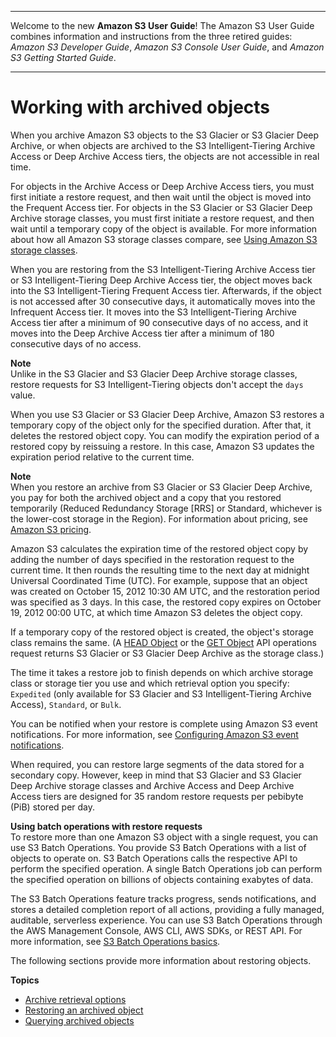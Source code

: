 --------

Welcome to the new **Amazon S3 User Guide**\! The Amazon S3 User Guide combines information and instructions from the three retired guides: *Amazon S3 Developer Guide*, *Amazon S3 Console User Guide*, and *Amazon S3 Getting Started Guide*\.

--------

# Working with archived objects<a name="restoring-objects"></a>

When you archive Amazon S3 objects to the S3 Glacier or S3 Glacier Deep Archive, or when objects are archived to the S3 Intelligent\-Tiering Archive Access or Deep Archive Access tiers, the objects are not accessible in real time\. 

For objects in the Archive Access or Deep Archive Access tiers, you must first initiate a restore request, and then wait until the object is moved into the Frequent Access tier\. For objects in the S3 Glacier or S3 Glacier Deep Archive storage classes, you must first initiate a restore request, and then wait until a temporary copy of the object is available\. For more information about how all Amazon S3 storage classes compare, see [Using Amazon S3 storage classes](storage-class-intro.md)\. 

When you are restoring from the S3 Intelligent\-Tiering Archive Access tier or S3 Intelligent\-Tiering Deep Archive Access tier, the object moves back into the S3 Intelligent\-Tiering Frequent Access tier\. Afterwards, if the object is not accessed after 30 consecutive days, it automatically moves into the Infrequent Access tier\. It moves into the S3 Intelligent\-Tiering Archive Access tier after a minimum of 90 consecutive days of no access, and it moves into the Deep Archive Access tier after a minimum of 180 consecutive days of no access\.

**Note**  
Unlike in the S3 Glacier and S3 Glacier Deep Archive storage classes, restore requests for S3 Intelligent\-Tiering objects don't accept the `days` value\. 

When you use S3 Glacier or S3 Glacier Deep Archive, Amazon S3 restores a temporary copy of the object only for the specified duration\. After that, it deletes the restored object copy\. You can modify the expiration period of a restored copy by reissuing a restore\. In this case, Amazon S3 updates the expiration period relative to the current time\. 

**Note**  
When you restore an archive from S3 Glacier or S3 Glacier Deep Archive, you pay for both the archived object and a copy that you restored temporarily \(Reduced Redundancy Storage \[RRS\] or Standard, whichever is the lower\-cost storage in the Region\)\. For information about pricing, see [Amazon S3 pricing](https://aws.amazon.com/s3/pricing/)\.

Amazon S3 calculates the expiration time of the restored object copy by adding the number of days specified in the restoration request to the current time\. It then rounds the resulting time to the next day at midnight Universal Coordinated Time \(UTC\)\. For example, suppose that an object was created on October 15, 2012 10:30 AM UTC, and the restoration period was specified as 3 days\. In this case, the restored copy expires on October 19, 2012 00:00 UTC, at which time Amazon S3 deletes the object copy\. 

If a temporary copy of the restored object is created, the object's storage class remains the same\. \(A [HEAD Object](https://docs.aws.amazon.com/AmazonS3/latest/API/RESTObjectHEAD.html) or the [GET Object](https://docs.aws.amazon.com/AmazonS3/latest/API/RESTObjectGET.html) API operations request returns S3 Glacier or S3 Glacier Deep Archive as the storage class\.\) 

The time it takes a restore job to finish depends on which archive storage class or storage tier you use and which retrieval option you specify: `Expedited` \(only available for S3 Glacier and S3 Intelligent\-Tiering Archive Access\), `Standard`, or `Bulk`\. 

You can be notified when your restore is complete using Amazon S3 event notifications\. For more information, see [Configuring Amazon S3 event notifications](NotificationHowTo.md)\.

When required, you can restore large segments of the data stored for a secondary copy\. However, keep in mind that S3 Glacier and S3 Glacier Deep Archive storage classes and Archive Access and Deep Archive Access tiers are designed for 35 random restore requests per pebibyte \(PiB\) stored per day\.

**Using batch operations with restore requests**  
To restore more than one Amazon S3 object with a single request, you can use S3 Batch Operations\. You provide S3 Batch Operations with a list of objects to operate on\. S3 Batch Operations calls the respective API to perform the specified operation\. A single Batch Operations job can perform the specified operation on billions of objects containing exabytes of data\. 

The S3 Batch Operations feature tracks progress, sends notifications, and stores a detailed completion report of all actions, providing a fully managed, auditable, serverless experience\. You can use S3 Batch Operations through the AWS Management Console, AWS CLI, AWS SDKs, or REST API\. For more information, see [S3 Batch Operations basics](batch-ops-basics.md)\.

The following sections provide more information about restoring objects\.

**Topics**
+ [Archive retrieval options](restoring-objects-retrieval-options.md)
+ [Restoring an archived object](restoring-objects-console.md)
+ [Querying archived objects](querying-glacier-archives.md)